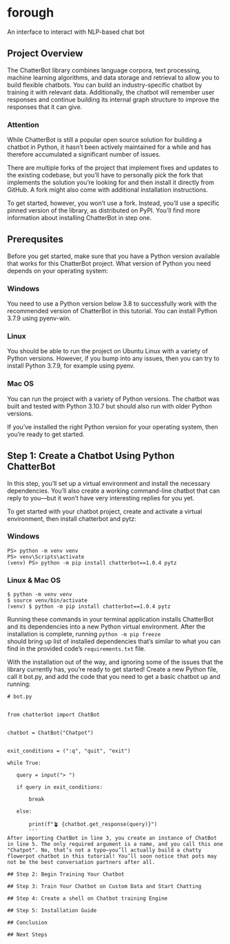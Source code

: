 # forough

An interface to interact with NLP-based chat bot

## Project Overview
The ChatterBot library combines language corpora, text processing, machine learning algorithms, and data storage and retrieval to allow you to build flexible chatbots.
You can build an industry-specific chatbot by training it with relevant data. Additionally, the chatbot will remember user responses and continue building its internal graph structure to improve the responses that it can give.
### Attention

While ChatterBot is still a popular open source solution for building a chatbot in Python, it hasn’t been actively maintained for a while and has therefore accumulated a significant number of issues.

There are multiple forks of the project that implement fixes and updates to the existing codebase, but you’ll have to personally pick the fork that implements the solution you’re looking for and then install it directly from GitHub. A fork might also come with additional installation instructions.

To get started, however, you won’t use a fork. Instead, you’ll use a specific pinned version of the library, as distributed on PyPI. You’ll find more information about installing ChatterBot in step one.


## Prerequsites

Before you get started, make sure that you have a Python version available that works for this ChatterBot project. What version of Python you need depends on your operating system:

### Windows
  You need to use a Python version below 3.8 to successfully work with the recommended version of ChatterBot in this tutorial. You can install Python 3.7.9 using pyenv-win.
### Linux
  You should be able to run the project on Ubuntu Linux with a variety of Python versions. However, if you bump into any issues, then you can try to install Python 3.7.9, for example using pyenv.
### Mac OS
  You can run the project with a variety of Python versions. The chatbot was built and tested with Python 3.10.7 but should also run with older Python versions.

If you’ve installed the right Python version for your operating system, then you’re ready to get started.

## Step 1: Create a Chatbot Using Python ChatterBot
In this step, you’ll set up a virtual environment and install the necessary dependencies. You’ll also create a working command-line chatbot that can reply to you—but it won’t have very interesting replies for you yet.

To get started with your chatbot project, create and activate a virtual environment, then install chatterbot and pytz:
### Windows

  ```
  PS> python -m venv venv
  PS> venv\Scripts\activate
 (venv) PS> python -m pip install chatterbot==1.0.4 pytz
 ```
 ### Linux & Mac OS
 ```
 $ python -m venv venv
 $ source venv/bin/activate
 (venv) $ python -m pip install chatterbot==1.0.4 pytz
```
 
 Running these commands in your terminal application installs ChatterBot and its dependencies into a new Python virtual environment.
 After the installation is complete, running <code>python -m pip freeze </code> should bring up list of installed dependencies that’s similar to what you can find in the provided code’s <code>requirements.txt</code> file.
 
 With the installation out of the way, and ignoring some of the issues that the library currently has, you’re ready to get started! Create a new Python file, call it bot.py, and add the code that you need to get a basic chatbot up and running:
 ```
 # bot.py


from chatterbot import ChatBot


chatbot = ChatBot("Chatpot")


exit_conditions = (":q", "quit", "exit")

while True:

    query = input("> ")

    if query in exit_conditions:

        break

    else:

        print(f"🪴 {chatbot.get_response(query)}")
        ```
After importing ChatBot in line 3, you create an instance of ChatBot in line 5. The only required argument is a name, and you call this one "Chatpot". No, that’s not a typo—you’ll actually build a chatty flowerpot chatbot in this tutorial! You’ll soon notice that pots may not be the best conversation partners after all.

## Step 2: Begin Training Your Chatbot

## Step 3: Train Your Chatbot on Custom Data and Start Chatting

## Step 4: Create a shell on Chatbot training Engine

## Step 5: Installation Guide

## Conclusion

## Next Steps
